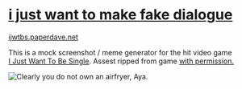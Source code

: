 # [i just want to make fake dialogue](https://ijwtbs.paperdave.net)

[ijwtbs.paperdave.net](https://ijwtbs.paperdave.net)

This is a mock screenshot / meme generator for the hit video game<br> <a href="https://store.steampowered.com/app/1703610/I_Just_Want_to_be_Single/">I Just Want To Be Single</a>. Assest ripped from game <a href="./static/proof.png">with permission.</a>

![Clearly you do not own an airfryer, Aya.](./static/airfryer.png)
